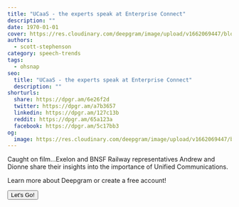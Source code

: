 ```yaml
---
title: "UCaaS - the experts speak at Enterprise Connect"
description: ""
date: 1970-01-01
cover: https://res.cloudinary.com/deepgram/image/upload/v1662069447/blog/ucaas-the-experts-speak-at-enterprise-connect/placeholder-post-image%402x.jpg
authors:
  - scott-stephenson
category: speech-trends
tags:
  - ohsnap
seo:
  title: "UCaaS - the experts speak at Enterprise Connect"
  description: ""
shorturls:
  share: https://dpgr.am/6e26f2d
  twitter: https://dpgr.am/a7b3657
  linkedin: https://dpgr.am/127c13b
  reddit: https://dpgr.am/65a123a
  facebook: https://dpgr.am/5c17bb3
og:
  image: https://res.cloudinary.com/deepgram/image/upload/v1662069447/blog/ucaas-the-experts-speak-at-enterprise-connect/placeholder-post-image%402x.jpg
---
```


Caught on film...Exelon and BNSF Railway representatives Andrew and Dionne share their insights into the importance of Unified Communications.

Learn more about Deepgram or create a free account!

[<button>Let's Go!</button>](https://www.deepgram.com/)
